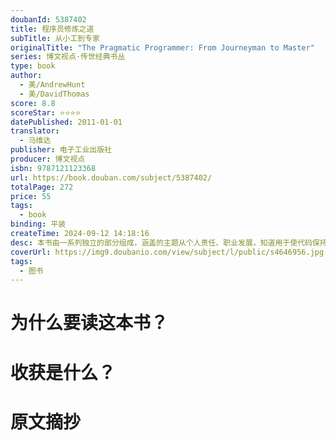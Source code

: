 ```yaml
---
doubanId: 5387402
title: 程序员修炼之道
subTitle: 从小工到专家
originalTitle: "The Pragmatic Programmer: From Journeyman to Master"
series: 博文视点·传世经典书丛
type: book
author: 
  - 美/AndrewHunt
  - 美/DavidThomas
score: 8.8
scoreStar: ⭐⭐⭐⭐
datePublished: 2011-01-01
translator: 
  - 马维达
publisher: 电子工业出版社
producer: 博文视点
isbn: 9787121123368
url: https://book.douban.com/subject/5387402/
totalPage: 272
price: 55
tags:  
  - book
binding: 平装
createTime: 2024-09-12 14:18:16
desc: 本书由一系列独立的部分组成，涵盖的主题从个人责任、职业发展，知道用于使代码保持灵活、并且易于改编和复用的各种架构技术，利用许多富有娱乐性的奇闻轶事、有思想性的例子及有趣的类比，全面阐释了软件开发的许多不同方面的最佳实践和重大陷阱。无论你是初学者，是有经验的程序员，还是软件项目经理，本书都适合你阅读。Andy Hunt是一位热切的木匠和音乐家，但奇怪的是，人们更需要作为顾问的他。他的工作领域包括电信、银行、金融服务、公共服务，以及一些更奇特的领域，比如医学成像、图形艺术、Internet服务。他的专长是把经过验证的技术与先进的技术混合在一起，创建各种新颖的——但也是实用的——解决方案。Andy在北卡罗莱纳州的罗利市拥有自己的顾问公司。Dave Thomas喜欢驾驶单引擎飞机飞行，并通过这样的方式为他的习惯付账：为各种难题寻找优雅的解决方案，提供诸多领域里的咨询服务——航空、银行、金融服务、电信、交通运输及Internet。在于1994年移居美国前，Dave在英国创立了一家通过ISO9001认证的软件公司，为世界各地的客户开发成熟、定制的软件项目。Dave现在是一位独立顾问，居住在德克萨斯州的达拉斯。
coverUrl: https://img9.doubanio.com/view/subject/l/public/s4646956.jpg
tags:  
  - 图书
---
```


# 为什么要读这本书？

# 收获是什么？

# 原文摘抄


